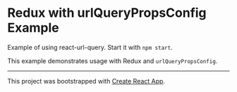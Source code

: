 # Redux with urlQueryPropsConfig Example

Example of using react-url-query. Start it with `npm start`.

This example demonstrates usage with Redux and `urlQueryPropsConfig`.


---

This project was bootstrapped with [Create React App](https://github.com/facebookincubator/create-react-app).
